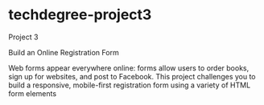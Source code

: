 # techdegree-project3

Project 3

Build an Online Registration Form

Web forms appear everywhere online: forms allow users to order books, sign up for websites, and post to Facebook. This project challenges you to build a responsive, mobile-first registration form using a variety of HTML form elements
